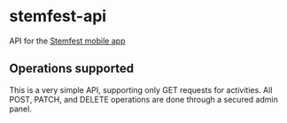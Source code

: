 # stemfest-api
API for the [Stemfest mobile app](https://github.com/kburk1997/stemfest-app-revamped)

## Operations supported

This is a very simple API, supporting only GET requests for activities. All POST, PATCH, and DELETE operations are done through a secured admin panel. 
